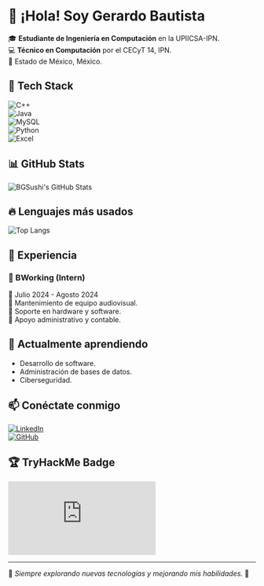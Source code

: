 # 👋 ¡Hola! Soy Gerardo Bautista  

🎓 **Estudiante de Ingeniería en Computación** en la UPIICSA-IPN.  
💻 **Técnico en Computación** por el CECyT 14, IPN.  
📍 Estado de México, México.  

## 🚀 Tech Stack  
![C++](https://img.shields.io/badge/C++-00599C?style=for-the-badge&logo=c%2B%2B&logoColor=white)  
![Java](https://img.shields.io/badge/Java-ED8B00?style=for-the-badge&logo=java&logoColor=white)  
![MySQL](https://img.shields.io/badge/MySQL-4479A1?style=for-the-badge&logo=mysql&logoColor=white)  
![Python](https://img.shields.io/badge/Python-3776AB?style=for-the-badge&logo=python&logoColor=white)  
![Excel](https://img.shields.io/badge/Excel-217346?style=for-the-badge&logo=microsoft-excel&logoColor=white)  

## 📊 GitHub Stats  
![BGSushi's GitHub Stats](https://github-readme-stats.vercel.app/api?username=BGSushi&show_icons=true&theme=radical)  

## 🔥 Lenguajes más usados  
![Top Langs](https://github-readme-stats.vercel.app/api/top-langs/?username=BGSushi&layout=compact&theme=radical)  

## 🎯 Experiencia  
### **💼 BWorking (Intern)**
📅 Julio 2024 - Agosto 2024  
🔹 Mantenimiento de equipo audiovisual.  
🔹 Soporte en hardware y software.  
🔹 Apoyo administrativo y contable.  

## 🌱 Actualmente aprendiendo  
- Desarrollo de software.  
- Administración de bases de datos.  
- Ciberseguridad.  

## 📫 Conéctate conmigo  
[![LinkedIn](https://img.shields.io/badge/LinkedIn-Gerardo%20Bautista-blue?style=for-the-badge&logo=linkedin)](https://www.linkedin.com/in/gerardo-bautista-ab8b3324a/)  
[![GitHub](https://img.shields.io/badge/GitHub-BGSushi-black?style=for-the-badge&logo=github)](https://github.com/BGSushi)  

## 🏆 TryHackMe Badge  
<iframe src="https://tryhackme.com/api/v2/badges/public-profile?userPublicId=4340548" style='border:none;'></iframe>

---

🌟 _Siempre explorando nuevas tecnologías y mejorando mis habilidades._ 🚀  
